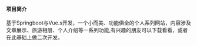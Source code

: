 #### 项目简介
基于Springboot与Vue.s开发，一个小而美、功能俱全的个人系列网站，内容涉及文章展示、旅游相册、个人介绍等一系列功能,有兴趣的朋友可以下载看看，或者在此基础上做二次开发。

